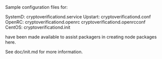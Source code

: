 Sample configuration files for:

SystemD: cryptoverificationd.service
Upstart: cryptoverificationd.conf
OpenRC:  cryptoverificationd.openrc
         cryptoverificationd.openrcconf
CentOS:  cryptoverificationd.init

have been made available to assist packagers in creating node packages here.

See doc/init.md for more information.
